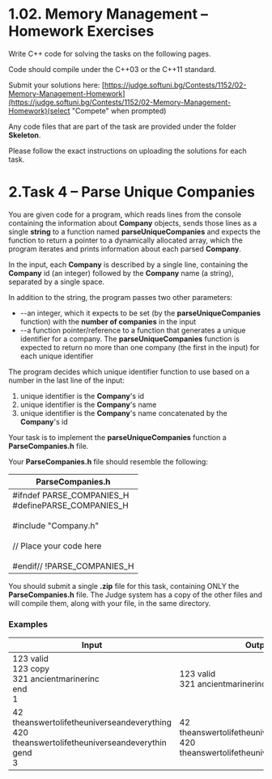 # 1.02. Memory Management – Homework Exercises

Write C++ code for solving the tasks on the following pages.

Code should compile under the C++03 or the C++11 standard.

Submit your solutions here: [https://judge.softuni.bg/Contests/1152/02-Memory-Management-Homework](https://judge.softuni.bg/Contests/1152/02-Memory-Management-Homework)(select &quot;Compete&quot; when prompted)

Any code files that are part of the task are provided under the folder **Skeleton**.

Please follow the exact instructions on uploading the solutions for each task.

# 2.Task 4 – Parse Unique Companies

You are given code for a program, which reads lines from the console containing the information about **Company** objects, sends those lines as a single **string** to a function named **parseUniqueCompanies** and expects the function to return a pointer to a dynamically allocated array, which the program iterates and prints information about each parsed **Company**.

In the input, each **Company** is described by a single line, containing the **Company** id (an integer) followed by the **Company** name (a string), separated by a single space.

In addition to the string, the program passes two other parameters:

- --an integer, which it expects to be set (by the **parseUniqueCompanies** function) with the **number of companies** in the input
- --a function pointer/reference to a function that generates a unique identifier for a company. The **parseUniqueCompanies** function is expected to return no more than one company (the first in the input) for each unique identifier

The program decides which unique identifier function to use based on a number in the last line of the input:

1. unique identifier is the **Company**&#39;s id
2. unique identifier is the **Company**&#39;s name
3. unique identifier is the **Company**&#39;s name concatenated by the **Company**&#39;s id

Your task is to implement the **parseUniqueCompanies** function a **ParseCompanies.h** file.

Your **ParseCompanies.h** file should resemble the following:

| **ParseCompanies.h** |
| --- |
| #ifndef PARSE\_COMPANIES\_H <br> #definePARSE\_COMPANIES\_H <br>  <br> #include "Company.h" <br> <br> // Place your code here <br>  <br> #endif// !PARSE\_COMPANIES\_H  |

You should submit a single **.zip** file for this task, containing ONLY the **ParseCompanies.h** file. The Judge system has a copy of the other files and will compile them, along with your file, in the same directory.

### Examples

| **Input** | **Output** |
| --- | --- |
| 123 valid <br> 123 copy <br> 321 ancientmarinerinc <br> end <br> 1  | 123 valid <br> 321 ancientmarinerinc |
| 42 theanswertolifetheuniverseandeverything <br> 420 theanswertolifetheuniverseandeverythin <br> gend <br> 3 | 42 theanswertolifetheuniverseandeverything <br> 420 theanswertolifetheuniverseandeverything |
